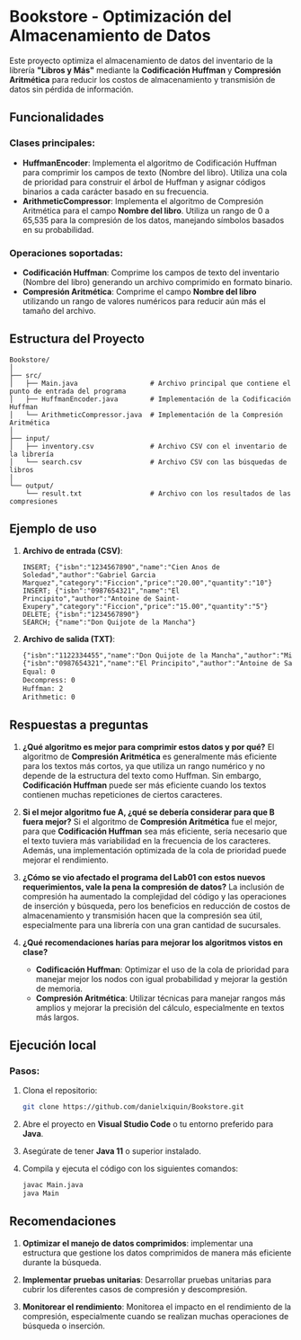 
# Bookstore - Optimización del Almacenamiento de Datos

Este proyecto optimiza el almacenamiento de datos del inventario de la librería **"Libros y Más"** mediante la **Codificación Huffman** y **Compresión Aritmética** para reducir los costos de almacenamiento y transmisión de datos sin pérdida de información.

## Funcionalidades

### Clases principales:

- **HuffmanEncoder**: Implementa el algoritmo de Codificación Huffman para comprimir los campos de texto (Nombre del libro). Utiliza una cola de prioridad para construir el árbol de Huffman y asignar códigos binarios a cada carácter basado en su frecuencia.
- **ArithmeticCompressor**: Implementa el algoritmo de Compresión Aritmética para el campo **Nombre del libro**. Utiliza un rango de 0 a 65,535 para la compresión de los datos, manejando símbolos basados en su probabilidad.
  
### Operaciones soportadas:

- **Codificación Huffman**: Comprime los campos de texto del inventario (Nombre del libro) generando un archivo comprimido en formato binario.
- **Compresión Aritmética**: Comprime el campo **Nombre del libro** utilizando un rango de valores numéricos para reducir aún más el tamaño del archivo.

## Estructura del Proyecto

```
Bookstore/
│
├── src/
│   ├── Main.java                  # Archivo principal que contiene el punto de entrada del programa
│   ├── HuffmanEncoder.java        # Implementación de la Codificación Huffman
│   └── ArithmeticCompressor.java  # Implementación de la Compresión Aritmética
│
├── input/
│   ├── inventory.csv              # Archivo CSV con el inventario de la librería
│   └── search.csv                 # Archivo CSV con las búsquedas de libros
│
└── output/
    └── result.txt                 # Archivo con los resultados de las compresiones
```

## Ejemplo de uso

1. **Archivo de entrada (CSV)**:
   ```csv
   INSERT; {"isbn":"1234567890","name":"Cien Anos de Soledad","author":"Gabriel Garcia Marquez","category":"Ficcion","price":"20.00","quantity":"10"}
   INSERT; {"isbn":"0987654321","name":"El Principito","author":"Antoine de Saint-Exupery","category":"Ficcion","price":"15.00","quantity":"5"}
   DELETE; {"isbn":"1234567890"}
   SEARCH; {"name":"Don Quijote de la Mancha"}
   ```

2. **Archivo de salida (TXT)**:
   ```txt
   {"isbn":"1122334455","name":"Don Quijote de la Mancha","author":"Miguel de Cervantes","category":"Clasicos","price":"25.00","quantity":"7","namesize":"48","namesizehuffman":"93","namesizearithmetic":"12"}
   {"isbn":"0987654321","name":"El Principito","author":"Antoine de Saint-Exupery","category":"Ficcion","price":"18.00","quantity":"5","namesize":"26","namesizehuffman":"44","namesizearithmetic":"6"}
   Equal: 0
   Decompress: 0
   Huffman: 2
   Arithmetic: 0
   ```

## Respuestas a preguntas

1. **¿Qué algoritmo es mejor para comprimir estos datos y por qué?**
   El algoritmo de **Compresión Aritmética** es generalmente más eficiente para los textos más cortos, ya que utiliza un rango numérico y no depende de la estructura del texto como Huffman. Sin embargo, **Codificación Huffman** puede ser más eficiente cuando los textos contienen muchas repeticiones de ciertos caracteres.

2. **Si el mejor algoritmo fue A, ¿qué se debería considerar para que B fuera mejor?**
   Si el algoritmo de **Compresión Aritmética** fue el mejor, para que **Codificación Huffman** sea más eficiente, sería necesario que el texto tuviera más variabilidad en la frecuencia de los caracteres. Además, una implementación optimizada de la cola de prioridad puede mejorar el rendimiento.

3. **¿Cómo se vio afectado el programa del Lab01 con estos nuevos requerimientos, vale la pena la compresión de datos?**
   La inclusión de compresión ha aumentado la complejidad del código y las operaciones de inserción y búsqueda, pero los beneficios en reducción de costos de almacenamiento y transmisión hacen que la compresión sea útil, especialmente para una librería con una gran cantidad de sucursales.

4. **¿Qué recomendaciones harías para mejorar los algoritmos vistos en clase?**
   - **Codificación Huffman**: Optimizar el uso de la cola de prioridad para manejar mejor los nodos con igual probabilidad y mejorar la gestión de memoria.
   - **Compresión Aritmética**: Utilizar técnicas para manejar rangos más amplios y mejorar la precisión del cálculo, especialmente en textos más largos.

## Ejecución local

### Pasos:

1. Clona el repositorio:
   ```bash
   git clone https://github.com/danielxiquin/Bookstore.git
   ```

2. Abre el proyecto en **Visual Studio Code** o tu entorno preferido para **Java**.

3. Asegúrate de tener **Java 11** o superior instalado.

4. Compila y ejecuta el código con los siguientes comandos:
   ```bash
   javac Main.java
   java Main
   ```

## Recomendaciones

1. **Optimizar el manejo de datos comprimidos**: implementar una estructura que gestione los datos comprimidos de manera más eficiente durante la búsqueda.
   
2. **Implementar pruebas unitarias**: Desarrollar pruebas unitarias para cubrir los diferentes casos de compresión y descompresión.
   
3. **Monitorear el rendimiento**: Monitorea el impacto en el rendimiento de la compresión, especialmente cuando se realizan muchas operaciones de búsqueda o inserción.
